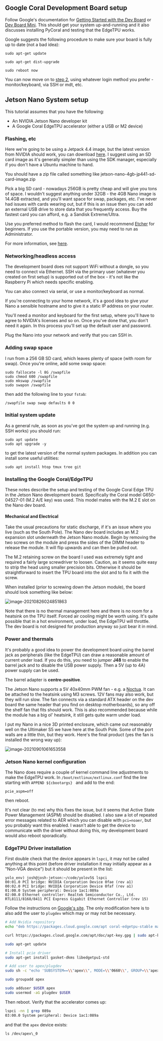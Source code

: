 ## Google Coral Development Board setup

Follow Google's documentation for [Getting Started with the Dev Board](https://coral.ai/docs/dev-board/get-started/)  or [Dev Board Mini](https://coral.ai/docs/dev-board-mini). This should get your system up-and-running and it also discusses installing PyCoral and testing that the EdgeTPU works.

Google suggests the following procedure to make sure your board is fully up to date (not a bad idea):

```
sudo apt-get update

sudo apt-get dist-upgrade

sudo reboot now
```

You can now move on to [step 2](), using whatever login method you prefer - monitor/keyboard, via SSH or mdt, etc.

## Jetson Nano System setup

This tutorial assumes that you have the following:

* An NVIDIA Jetson Nano developer kit
* A Google Coral EdgeTPU accelerator (either a USB or M2 device)

### Flashing, etc

Here we're going to be using a Jetpack 4.4 image, but the latest version from NVIDIA should work, you can download [here](https://developer.nvidia.com/embedded/jetpack). I suggest using an SD card image as it's generally simpler than using the SDK manager, especially if you don't have a Ubuntu machine to hand.

You should have a zip file called something like jetson-nano-4gb-jp441-sd-card-image.zip

Pick a big SD card - nowadays 256GB is pretty cheap and will give you tons of space. I wouldn't suggest anything under 32GB - the 4GB Nano image is 14.4GB extracted, and you'll want space for swap, packages, etc. I've never had issues with cards wearing out, but if this is an issue then you can add an external USB drive to store data that you frequently access. Buy the fastest card you can afford, e.g. a Sandisk Extreme/Ultra.

Use you preferred method to flash the card, I would recommend [Etcher](https://www.balena.io/etcher/) for beginners. If you use the portable version, you may need to run as Administrator.

For more information, see [here](http://docs.nvidia.com/jetson/jetpack/install-jetpack/index.html).

### Networking/headless access

The development board does not support WiFi without a dongle, so you need to connect via Ethernet. SSH via the primary user (whatever you created on first setup) is supported out of the box - it's not like the Raspberry Pi which needs specific enabling.

You can also connect via serial, or use a monitor/keyboard as normal.

If you're connecting to your home network, it's a good idea to give your Nano a sensible hostname and to give it a static IP address on your router.

You'll need a monitor and keyboard for the first setup, where you'll have to agree to NVIDIA's licenses and so on. Once you've done that, you don't need it again. In this process you'll set up the default user and password.

Plug the Nano into your network and verify that you can SSH in.

### Adding swap space

I run from a 256 GB SD card, which leaves plenty of space (with room for swap). Once you're online, add some swap space:

```
sudo fallocate -l 8G /swapfile
sudo chmod 600 /swapfile
sudo mkswap /swapfile
sudo swapon /swapfile
```

then add the following line to your `fstab`:

```
/swapfile swap swap defaults 0 0
```

### Initial system update

As a general rule, as soon as you've got the system up and running (e.g. SSH works) you should run:

```
sudo apt update
sudo apt upgrade -y
```

to get the latest version of the normal system packages. In addition you can install some useful utilities:

```
sudo apt install htop tmux tree git 
```

### Installing the Google Coral/EdgeTPU

These notes describe the setup and testing of the Google Coral Edge TPU in the Jetson Nano development board. Specifically the Coral model G650-04527-01 (M.2 A/E key) was used. This model mates with the M.2 E slot on the Nano dev board.

#### Mechanical and Electrical

Take the usual precautions for static discharge, if it's an issue where you live (such as the South Pole). The Nano dev board includes an M.2 expansion slot underneath the Jetson Nano module. Begin by removing the two screws on the module and press the sides of the DIMM header to release the module. It will flip upwards and can then be pulled out.

The M.2 retaining screw on the board I used was extremely tight and required a fairly large screwdriver to loosen. Caution, as it seems quite easy to strip the head using smaller precision bits. Otherwise it should be straightforward to insert the TPU board into the slot and to fix it with the screw.

When installed (prior to screwing down the Jetson module), the board should look something like below:

![image-20210826024851863](C:\Users\Josh\AppData\Roaming\Typora\typora-user-images\image-20210826024851863.png)

Note that there is no thermal management here and there is no room for a heatsink on the TPU itself. Forced air cooling might be worth using. It's quite possible that in a hot environment, under load, the EdgeTPU will throttle. The dev board is not designed for production anyway so just bear it in mind.

### Power and thermals

It's probably a good idea to power the development board using the barrel jack as peripherals (like the EdgeTPU) can draw a reasonable amount of current under load. If you do this, you need to jumper **J48** to enable the barrel jack and to disable the USB power supply. Then a 5V (up to 4A) power supply can be used.

The barrel adapter is **centre-positive**.

The Jetson Nano supports a 5V 40x40mm PWM fan - e.g. a [Noctua](https://noctua.at/en/products/fan/nf-a4x10-5v-pwm). It can be attached to the heatsink using M3 screws. 12V fans may also work, but they will run slow. The fan connects via a standard ATX header on the dev board the same header that you find on desktop motherboards), so any off the shelf fan that fits should work. This is also recommended because while the module has a big ol' heatsink, it still gets quite warm under load.

I put my Nano in a nice 3D printed enclosure, which came out reasonably well on the Ultimaker S5 we have here at the South Pole. Some of the port walls are a little thin, but they work. Here's the final product (yes the fan is installed the wrong way up):

![image-20210901061653558](C:\Users\Josh\AppData\Roaming\Typora\typora-user-images\image-20210901061653558.png)

### Jetson Nano kernel configuration

The Nano does require a couple of kernel command line adjustments to make the EdgeTPU work. In `/boot/extlinux/extlinux.conf` find the line starting with `APPEND ${cbootargs} ` and add to the end:

```
pcie_aspm=off
```

then reboot.

It's not clear (to me) why this fixes the issue, but it seems that Active State Power Management (ASPM) should be disabled. I also saw a lot of repeated error messages related to AER which you can disable with `pci=noaer`, but you probably want this enabled. I wasn't able to get the device to communicate with the driver without doing this, my development board would also reboot sporadically.

### EdgeTPU Driver installation

First double check that the device appears in `lspci`, it may not be called anything at this point (before driver installation it may initially appear as a "Non-VGA device") but it should be present in the list:

```
yolo_env) josh@josh-jetson:~/code/yolov5$ lspci
00:01.0 PCI bridge: NVIDIA Corporation Device 0fae (rev a1)
00:02.0 PCI bridge: NVIDIA Corporation Device 0faf (rev a1)
01:00.0 System peripheral: Device 1ac1:089a 
02:00.0 Ethernet controller: Realtek Semiconductor Co., Ltd. RTL8111/8168/8411 PCI Express Gigabit Ethernet Controller (rev 15)
```

Follow the instructions on [Google's site](https://coral.ai/docs/m2/get-started/). The only modification here is to also add the user to `plugdev` which may or may not be necessary.

```bash
# Add Nvidia repository
echo "deb https://packages.cloud.google.com/apt coral-edgetpu-stable main" | sudo tee /etc/apt/sources.list.d/coral-edgetpu.list

curl https://packages.cloud.google.com/apt/doc/apt-key.gpg | sudo apt-key add -

sudo apt-get update

# Install pcie driver
sudo apt-get install gasket-dkms libedgetpu1-std

# Add user to apex/plugdev
sudo sh -c "echo 'SUBSYSTEM==\\"apex\\", MODE=\\"0660\\", GROUP=\\"apex\\"' >> /etc/udev/rules.d/65-apex.rules"

sudo groupadd apex

sudo adduser $USER apex
sudo usermod -aG plugdev $USER
```

Then reboot. Verify that the accelerator comes up:

```bash
lspci -nn | grep 089a
03:00.0 System peripheral: Device 1ac1:089a
```

and that the `apex` device exists:

```
ls /dev/apex\_0
```

